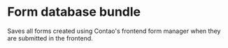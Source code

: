 Form database bundle
====================
Saves all forms created using Contao's frontend form manager when they are submitted in the frontend.
